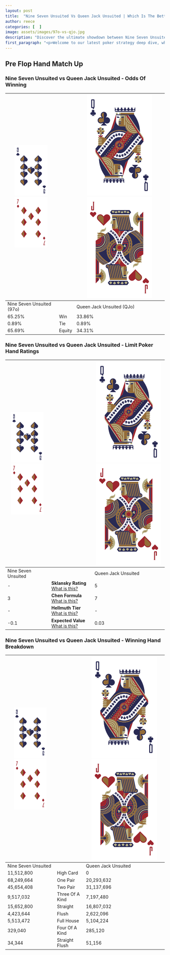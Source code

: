 ```yaml
---
layout: post
title:  "Nine Seven Unsuited Vs Queen Jack Unsuited | Which Is The Better Hand In Poker? A Complete Guide"
author: reece
categories: [  ]
image: assets/images/97o-vs-qjo.jpg
description: "Discover the ultimate showdown between Nine Seven Unsuited and Queen Jack Unsuited in poker! Uncover the odds, strategies, and scenarios where one hand triumphs over the other. Get ready to up your poker game with this thrilling analysis."
first_paragraph: "<p>Welcome to our latest poker strategy deep dive, where we're pitting two distinct hands against each other in a high-stakes showdown: Nine Seven Unsuited vs Queen Jack Unsuited.</p><p>In the dynamic world of poker, every decision counts, and knowing which hand holds the upper hand is key to your success at the table.</p><p>In this article, we'll dissect these two hands, explore the scenarios where one dominates the other, and equip you with the knowledge to make strategic choices that can tip the odds in your favor.</p><p>Get ready to unravel the intriguing dynamics of these poker hands and elevate your game to new heights.</p>"
---
```




[comment]: # (sp0)

## Pre Flop Hand Match Up

<div class="table hand-ratings" markdown="1"> 



### Nine Seven Unsuited vs Queen Jack Unsuited - Odds Of Winning


    
| ![image info](assets/images/hand1/9.png) ![image info](assets/images/hand1/7o.png) |  | ![image info](assets/images/hand2/Q.png) ![image info](assets/images/hand2/Jo.png) |
| -------- | -------- | -------- |
| Nine Seven Unsuited (97o) |  | Queen Jack Unsuited (QJo) |
| 65.25% | Win | 33.86% |
| 0.89% | Tie | 0.89% |
| 65.69% | Equity | 34.31% |




[comment]: # (sp1)



### Nine Seven Unsuited vs Queen Jack Unsuited - Limit Poker Hand Ratings


    
| ![image info](assets/images/hand1/9.png) ![image info](assets/images/hand1/7o.png) |  | ![image info](assets/images/hand2/Q.png) ![image info](assets/images/hand2/Jo.png) |
| -------- | -------- | -------- |
| Nine Seven Unsuited |  | Queen Jack Unsuited |
| - | **Sklansky Rating** [What is this?](/sklansky-rating-explained) | 5 |
| 3 | **Chen Formula** [What is this?](/chen-formula-explained) | 7 |
| - | **Hellmuth Tier** [What is this?](/Hellmuth-tier-explained) | - |
| -0.1 | **Expected Value** [What is this?](/expected-value-explained) | 0.03 |




[comment]: # (sp2)



### Nine Seven Unsuited vs Queen Jack Unsuited - Winning Hand Breakdown


    
| ![image info](assets/images/hand1/9.png) ![image info](assets/images/hand1/7o.png) |  | ![image info](assets/images/hand2/Q.png) ![image info](assets/images/hand2/Jo.png) |
| -------- | -------- | -------- |
| Nine Seven Unsuited |  | Queen Jack Unsuited |
| 11,512,800 | High Card | 0 |
| 68,249,664 | One Pair | 20,293,632 |
| 45,654,408 | Two Pair | 31,137,696 |
| 9,517,032 | Three Of A Kind | 7,197,480 |
| 15,652,800 | Straight | 16,807,032 |
| 4,423,644 | Flush | 2,622,096 |
| 5,513,472 | Full House | 5,104,224 |
| 329,040 | Four Of A Kind | 285,120 |
| 34,344 | Straight Flush | 51,156 |




[comment]: # (sp3)



</div>

[comment]: # (sp4)



[comment]: # (sp5)

